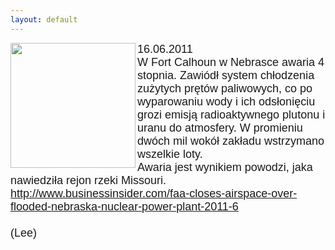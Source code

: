```yaml
---
layout: default
---
```

<img src="{{site.baseurl}}\articles\pictures\465.calhoun.jpg" align=left width="200"><!--77--><p style="margin: 0px 0px 18px; font-size: 18px; font-family: Helvetica;">
16.06.2011<br>W Fort Calhoun w Nebrasce awaria 4 stopnia. Zawiódł system chłodzenia zużytych prętów paliwowych, co po wyparowaniu wody i ich odsłonięciu grozi emisją radioaktywnego plutonu i uranu do atmosfery. W promieniu dwóch mil wokół zakładu wstrzymano wszelkie loty.<br>Awaria jest wynikiem powodzi, jaka nawiedziła rejon rzeki Missouri.<br><a href="http://www.businessinsider.com/faa-closes-airspace-over-flooded-nebraska-nuclear-power-plant-2011-6" title="Nebraska Power Plant" target="">http://www.businessinsider.com/faa-closes-airspace-over-flooded-nebraska-nuclear-power-plant-2011-6</a><br><br>(Lee)<br><br><br></p>